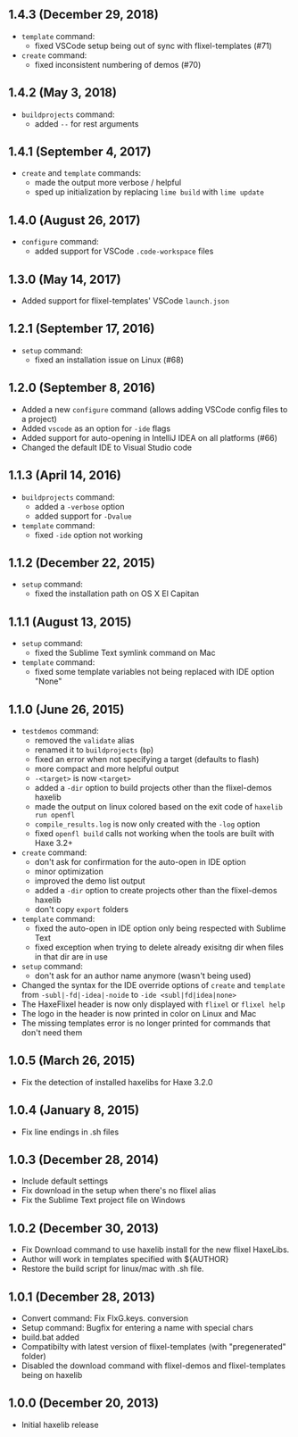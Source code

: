 1.4.3 (December 29, 2018)
------------------------------
* `template` command:
	* fixed VSCode setup being out of sync with flixel-templates (#71)
* `create` command:
	* fixed inconsistent numbering of demos (#70)

1.4.2 (May 3, 2018)
------------------------------
* `buildprojects` command:
	* added `--` for rest arguments

1.4.1 (September 4, 2017)
------------------------------
* `create` and `template` commands:
	* made the output more verbose / helpful
	* sped up initialization by replacing `lime build` with `lime update`

1.4.0 (August 26, 2017)
------------------------------
* `configure` command:
	* added support for VSCode `.code-workspace` files

1.3.0 (May 14, 2017)
------------------------------
* Added support for flixel-templates' VSCode `launch.json`

1.2.1 (September 17, 2016)
------------------------------
* `setup` command:
	* fixed an installation issue on Linux (#68)

1.2.0 (September 8, 2016)
------------------------------
* Added a new `configure` command (allows adding VSCode config files to a project)
* Added `vscode` as an option for `-ide` flags
* Added support for auto-opening in IntelliJ IDEA on all platforms (#66)
* Changed the default IDE to Visual Studio code

1.1.3 (April 14, 2016)
------------------------------
* `buildprojects` command:
	* added a `-verbose` option
	* added support for `-Dvalue`
* `template` command:
	* fixed `-ide` option not working

1.1.2 (December 22, 2015)
------------------------------
* `setup` command:
	* fixed the installation path on OS X El Capitan

1.1.1 (August 13, 2015)
------------------------------
* `setup` command:
	* fixed the Sublime Text symlink command on Mac
* `template` command:
	* fixed some template variables not being replaced with IDE option "None" 

1.1.0 (June 26, 2015)
------------------------------
* `testdemos` command:
	* removed the `validate` alias 
	* renamed it to `buildprojects` (`bp`)
	* fixed an error when not specifying a target (defaults to flash)
	* more compact and more helpful output
	* `-<target>` is now `<target>`
	* added a `-dir` option to build projects other than the flixel-demos haxelib
	* made the output on linux colored based on the exit code of `haxelib run openfl`
	* `compile_results.log` is now only created with the `-log` option
	* fixed `openfl build` calls not working when the tools are built with Haxe 3.2+
* `create` command:
	* don't ask for confirmation for the auto-open in IDE option 
	* minor optimization 
	* improved the demo list output
	* added a `-dir` option to create projects other than the flixel-demos haxelib
	* don't copy `export` folders
* `template` command:
	* fixed the auto-open in IDE option only being respected with Sublime Text
	* fixed exception when trying to delete already exisitng dir when files in that dir are in use
* `setup` command:
	* don't ask for an author name anymore (wasn't being used) 
* Changed the syntax for the IDE override options of `create` and `template` from `-subl|-fd|-idea|-noide` to `-ide <subl|fd|idea|none>`
* The HaxeFlixel header is now only displayed with `flixel` or `flixel help`
* The logo in the header is now printed in color on Linux and Mac
* The missing templates error is no longer printed for commands that don't need them

1.0.5 (March 26, 2015)
------------------------------
* Fix the detection of installed haxelibs for Haxe 3.2.0

1.0.4 (January 8, 2015)
------------------------------
* Fix line endings in .sh files

1.0.3 (December 28, 2014)
------------------------------
* Include default settings
* Fix download in the setup when there's no flixel alias
* Fix the Sublime Text project file on Windows

1.0.2 (December 30, 2013)
------------------------------
* Fix Download command to use haxelib install for the new flixel HaxeLibs.
* Author will work in templates specified with ${AUTHOR}
* Restore the build script for linux/mac with .sh file.

1.0.1 (December 28, 2013)
------------------------------
* Convert command: Fix FlxG.keys. conversion
* Setup command: Bugfix for entering a name with special chars
* build.bat added
* Compatibilty with latest version of flixel-templates (with "pregenerated" folder)
* Disabled the download command with flixel-demos and flixel-templates being on haxelib

1.0.0 (December 20, 2013)
------------------------------
* Initial haxelib release
